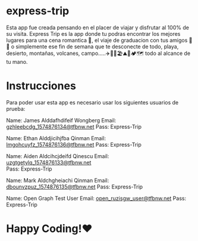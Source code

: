# express-trip

Esta app fue creada pensando en el placer de viajar y disfrutar al 100% de su visita. Express Trip es la app donde tu podras encontrar los mejores lugares para una cena romantica 💑, el viaje de graduacion con tus amigos 🧳🚌 o simplemente ese fin de semana que te desconecte de todo, playa, desierto, montañas, volcanes, campo.....✈️🚗🚢🏖⛰🏡🏕🗺 todo al alcance de tu mano.

# Instrucciones 

Para poder usar esta app es necesario usar los siguientes usuarios de prueba: 

Name: James Alddafhdifeif Wongberg
Email: gzhleebcdg_1574876134@tfbnw.net
Pass: Express-Trip

Name: Ethan Alddjicihjfba Qinman
Email: lmgohcuyfz_1574876136@tfbnw.net
Pass: Express-Trip

Name: Aiden Aldcihcjdeifd Qinescu
Email: uzgtgetylq_1574876133@tfbnw.net	
Pass: Express-Trip

Name: Mark Aldchgheiachi Qinman
Email: dbounvzpuz_1574876135@tfbnw.net
Pass: Express-Trip

Name: Open Graph Test User
Email: open_ruzisgw_user@tfbnw.net
Pass: Express-Trip

# Happy Coding!❤️

